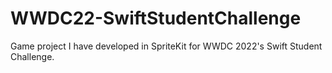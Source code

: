 # WWDC22-SwiftStudentChallenge
Game project I have developed in SpriteKit for WWDC 2022's Swift Student Challenge.
